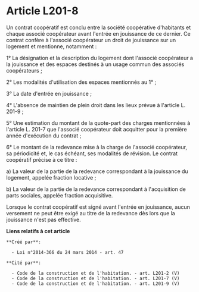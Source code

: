 # Article L201-8

Un contrat coopératif est conclu entre la société coopérative d'habitants et chaque associé coopérateur avant l'entrée en
jouissance de ce dernier. Ce contrat confère à l'associé coopérateur un droit de jouissance sur un logement et mentionne,
notamment : 

1° La désignation et la description du logement dont l'associé coopérateur a la jouissance et des espaces destinés à un usage
commun des associés coopérateurs ; 

2° Les modalités d'utilisation des espaces mentionnés au 1° ; 

3° La date d'entrée en jouissance ; 

4° L'absence de maintien de plein droit dans les lieux prévue à l'article L. 201-9 ; 

5° Une estimation du montant de la quote-part des charges mentionnées à l'article L. 201-7 que l'associé coopérateur doit
acquitter pour la première année d'exécution du contrat ; 

6° Le montant de la redevance mise à la charge de l'associé coopérateur, sa périodicité et, le cas échéant, ses modalités de
révision. Le contrat coopératif précise à ce titre : 

a) La valeur de la partie de la redevance correspondant à la jouissance du logement, appelée fraction locative ; 

b) La valeur de la partie de la redevance correspondant à l'acquisition de parts sociales, appelée fraction acquisitive. 

Lorsque le contrat coopératif est signé avant l'entrée en jouissance, aucun versement ne peut être exigé au titre de la
redevance dès lors que la jouissance n'est pas effective.

**Liens relatifs à cet article**

	**Créé par**:

	  - Loi n°2014-366 du 24 mars 2014 - art. 47

	**Cité par**:

	  - Code de la construction et de l'habitation. - art. L201-2 (V)
	  - Code de la construction et de l'habitation. - art. L201-7 (V)
	  - Code de la construction et de l'habitation. - art. L201-9 (V)

